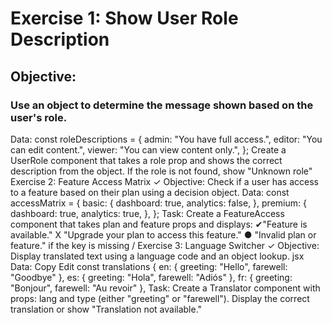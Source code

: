 
# Exercise 1: Show User Role Description
## Objective:
### Use an object to determine the message shown based on the user's role.
Data:
const roleDescriptions = {
admin: "You have full access.",
editor: "You can edit content.",
viewer: "You can view content only.",
};
Create a UserRole component that takes a role prop and shows the correct description from the object. If the role is not found, show "Unknown role"
Exercise 2: Feature Access Matrix
✓ Objective:
Check if a user has access to a feature based on their plan using a decision object.
Data:
const accessMatrix = {
basic: {
dashboard: true,
analytics: false,
},
premium: {
dashboard: true,
analytics: true,
},
};
Task:
Create a FeatureAccess component that takes plan and feature props and displays:
✔"Feature is available."
X "Upgrade your plan to access this feature."
● "Invalid plan or feature." if the key is missing
/ Exercise 3: Language Switcher
✓ Objective:
Display translated text using a language code and an object lookup.
jsx
Data:
Copy
Edit
const translations {
en: { greeting: "Hello", farewell: "Goodbye" },
es: { greeting: "Hola", farewell: "Adiós" },
fr: { greeting: "Bonjour", farewell: "Au revoir" },
Task:
Create a Translator component with props: lang and type (either "greeting" or "farewell"). Display the correct translation or show "Translation not available."